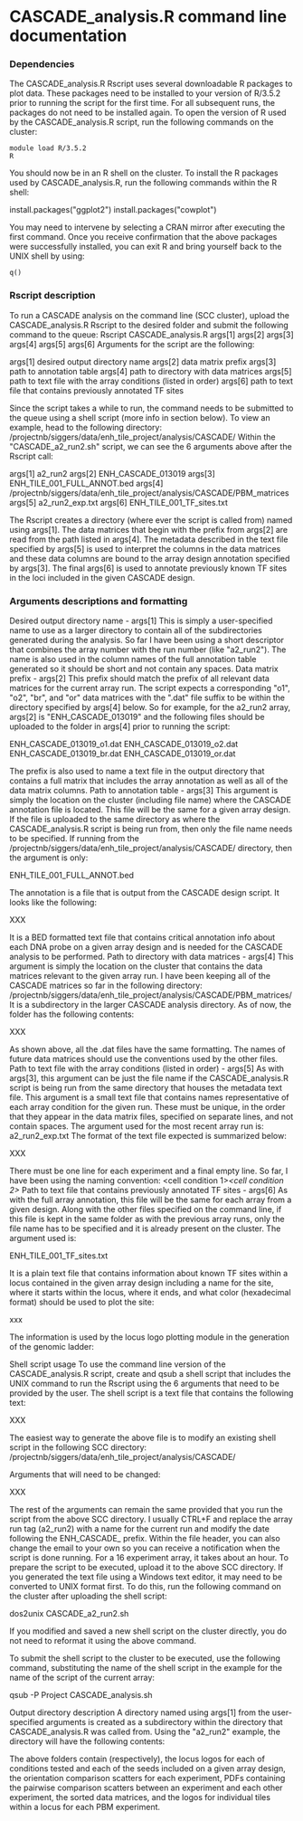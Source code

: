 # CASCADE_analysis.R command line documentation
### Dependencies 
The CASCADE_analysis.R Rscript uses several downloadable R packages to plot data. These packages need to be installed to your version of R/3.5.2 prior to running the script for the first time. For all subsequent runs, the packages do not need to be installed again. 
To open the version of R used by the CASCADE_analysis.R script, run the following commands on the cluster: 

```
module load R/3.5.2
R
```

You should now be in an R shell on the cluster. To install the R packages used by CASCADE_analysis.R, run the following commands within the R shell: 

install.packages("ggplot2")
install.packages("cowplot")

You may need to intervene by selecting a CRAN mirror after executing the first command. Once you receive confirmation that the above packages were successfully installed, you can exit R and bring yourself back to the UNIX shell by using: 
```
q()
```

### Rscript description 
To run a CASCADE analysis on the command line (SCC cluster), upload the CASCADE_analysis.R Rscript to the desired folder and submit the following command to the queue: 
Rscript CASCADE_analysis.R args[1] args[2] args[3] args[4] args[5] args[6] 
Arguments for the script are the following:

args[1] desired output directory name 
args[2] data matrix prefix 
args[3] path to annotation table 
args[4] path to directory with data matrices 
args[5] path to text file with the array conditions (listed in order) 
args[6] path to text file that contains previously annotated TF sites

Since the script takes a while to run, the command needs to be submitted to the queue using a shell script (more info in section below). To view an example, head to the following directory: 
/projectnb/siggers/data/enh_tile_project/analysis/CASCADE/ 
Within the "CASCADE_a2_run2.sh" script, we can see the 6 arguments above after the Rscript call: 

args[1] a2_run2 
args[2] ENH_CASCADE_013019 
args[3] ENH_TILE_001_FULL_ANNOT.bed 
args[4] /projectnb/siggers/data/enh_tile_project/analysis/CASCADE/PBM_matrices 
args[5] a2_run2_exp.txt 
args[6] ENH_TILE_001_TF_sites.txt 

The Rscript creates a directory (where ever the script is called from) named using args[1]. The data matrices that begin with the prefix from args[2] are read from the path listed in args[4]. The metadata described in the text file specified by args[5] is used to interpret the columns in the data matrices and these data columns are bound to the array design annotation specified by args[3]. The final args[6] is used to annotate previously known TF sites in the loci included in the given CASCADE design. 

### Arguments descriptions and formatting 
Desired output directory name - args[1] 
This is simply a user-specified name to use as a larger directory to contain all of the subdirectories generated during the analysis. So far I have been using a short descriptor that combines the array number with the run number (like "a2_run2"). The name is also used in the column names of the full annotation table generated so it should be short and not contain any spaces. 
Data matrix prefix - args[2] 
This prefix should match the prefix of all relevant data matrices for the current array run. The script expects a corresponding "o1", "o2", "br", and "or" data matrices with the ".dat" file suffix to be within the directory specified by args[4] below. So for example, for the a2_run2 array, args[2] is "ENH_CASCADE_013019" and the following files should be uploaded to the folder in args[4] prior to running the script: 

ENH_CASCADE_013019_o1.dat 
ENH_CASCADE_013019_o2.dat 
ENH_CASCADE_013019_br.dat 
ENH_CASCADE_013019_or.dat

The prefix is also used to name a text file in the output directory that contains a full matrix that includes the array annotation as well as all of the data matrix columns. 
Path to annotation table - args[3] 
This argument is simply the location on the cluster (including file name) where the CASCADE annotation file is located. This file will be the same for a given array design. If the file is uploaded to the same directory as where the CASCADE_analysis.R script is being run from, then only the file name needs to be specified. If running from the /projectnb/siggers/data/enh_tile_project/analysis/CASCADE/ directory, then the argument is only: 

ENH_TILE_001_FULL_ANNOT.bed 

The annotation is a file that is output from the CASCADE design script. It looks like the following: 

XXX

It is a BED formatted text file that contains critical annotation info about each DNA probe on a given array design and is needed for the CASCADE analysis to be performed. 
Path to directory with data matrices - args[4] 
This argument is simply the location on the cluster that contains the data matrices relevant to the given array run. I have been keeping all of the CASCADE matrices so far in the following directory: 
/projectnb/siggers/data/enh_tile_project/analysis/CASCADE/PBM_matrices/ 
It is a subdirectory in the larger CASCADE analysis directory. As of now, the folder has the following contents:

XXX

As shown above, all the .dat files have the same formatting. The names of future data matrices should use the conventions used by the other files. 
Path to text file with the array conditions (listed in order) - args[5] 
As with args[3], this argument can be just the file name if the CASCADE_analysis.R script is being run from the same directory that houses the metadata text file. This argument is a small text file that contains names representative of each array condition for the given run. These must be unique, in the order that they appear in the data matrix files, specified on separate lines, and not contain spaces. The argument used for the most recent array run is: 
a2_run2_exp.txt 
The format of the text file expected is summarized below:

XXX

There must be one line for each experiment and a final empty line. So far, I have been using the naming convention: <cell condition 1>_<cell condition 2>_<antibody> 
Path to text file that contains previously annotated TF sites - args[6] 
As with the full array annotation, this file will be the same for each array from a given design. Along with the other files specified on the command line, if this file is kept in the same folder as with the previous array runs, only the file name has to be specified and it is already present on the cluster. The argument used is:
 
ENH_TILE_001_TF_sites.txt 

It is a plain text file that contains information about known TF sites within a locus contained in the given array design including a name for the site, where it starts within the locus, where it ends, and what color 
(hexadecimal format) should be used to plot the site: 

xxx

The information is used by the locus logo plotting module in the generation of the genomic ladder:

Shell script usage 
To use the command line version of the CASCADE_analysis.R script, create and qsub a shell script that includes the UNIX command to run the Rscript using the 6 arguments that need to be provided by the user. The shell script is a text file that contains the following text:

XXX

The easiest way to generate the above file is to modify an existing shell script in the following SCC directory: /projectnb/siggers/data/enh_tile_project/analysis/CASCADE/ 

Arguments that will need to be changed: 

XXX

The rest of the arguments can remain the same provided that you run the script from the above SCC directory. I usually CTRL+F and replace the array run tag (a2_run2) with a name for the current run and modify the date following the ENH_CASCADE_ prefix. Within the file header, you can also change the email to your own so you can receive a notification when the script is done running. For a 16 experiment array, it takes about an hour. 
To prepare the script to be executed, upload it to the above SCC directory. If you generated the text file using a Windows text editor, it may need to be converted to UNIX format first. To do this, run the following command on the cluster after uploading the shell script: 

dos2unix CASCADE_a2_run2.sh

If you modified and saved a new shell script on the cluster directly, you do not need to reformat it using the above command.

To submit the shell script to the cluster to be executed, use the following command, substituting the name of the shell script in the example for the name of the script of the current array: 

qsub -P Project CASCADE_analysis.sh

Output directory description 
A directory named using args[1] from the user-specified arguments is created as a subdirectory within the directory that CASCADE_analysis.R was called from. Using the "a2_run2" example, the directory will have the following contents: 

The above folders contain (respectively), the locus logos for each of conditions tested and each of the seeds included on a given array design, the orientation comparison scatters for each experiment, PDFs containing the pairwise comparison scatters between an experiment and each other experiment, the sorted data matrices, and the logos for individual tiles within a locus for each PBM experiment. 


